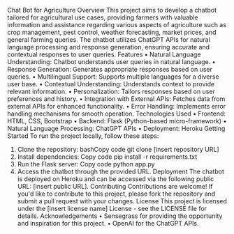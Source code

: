 Chat Bot for Agriculture
Overview
This project aims to develop a chatbot tailored for agricultural use cases, providing farmers with valuable information and assistance regarding various aspects of agriculture such as crop management, pest control, weather forecasting, market prices, and general farming queries.
The chatbot utilizes ChatGPT APIs for natural language processing and response generation, ensuring accurate and contextual responses to user queries.
Features
•	Natural Language Understanding: Chatbot understands user queries in natural language.
•	Response Generation: Generates appropriate responses based on user queries.
•	Multilingual Support: Supports multiple languages for a diverse user base.
•	Contextual Understanding: Understands context to provide relevant information.
•	Personalization: Tailors responses based on user preferences and history.
•	Integration with External APIs: Fetches data from external APIs for enhanced functionality.
•	Error Handling: Implements error handling mechanisms for smooth operation.
Technologies Used
•	Frontend: HTML, CSS, Bootstrap
•	Backend: Flask (Python-based micro-framework)
•	Natural Language Processing: ChatGPT APIs
•	Deployment: Heroku
Getting Started
To run the project locally, follow these steps:
1.	Clone the repository:
bashCopy code
git clone [insert repository URL] 
2.	Install dependencies:
Copy code
pip install -r requirements.txt 
3.	Run the Flask server:
Copy code
python app.py 
4.	Access the chatbot through the provided URL.
Deployment
The chatbot is deployed on Heroku and can be accessed via the following public URL: [insert public URL].
Contributing
Contributions are welcome! If you'd like to contribute to this project, please fork the repository and submit a pull request with your changes.
License
This project is licensed under the [insert license name] License - see the LICENSE file for details.
Acknowledgements
•	Sensegrass for providing the opportunity and inspiration for this project.
•	OpenAI for the ChatGPT APIs.

